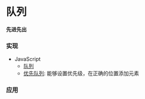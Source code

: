 # 队列

**先进先出**

### 实现

* JavaScript
  * [队列](./JavaScript/Queue.js)
  * [优先队列](./JavaScript/PriorityQueue.js): 能够设置优先级，在正确的位置添加元素

### 应用


